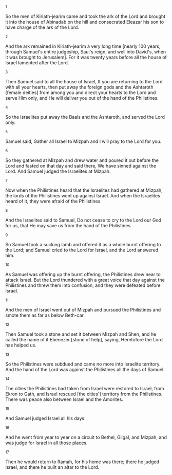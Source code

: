 <sup>1</sup> 

So the men of Kiriath-jearim came and took the ark of the Lord and brought it into the house of Abinadab on the hill and consecrated Eleazar his son to have charge of the ark of the Lord. 

<sup>2</sup> 

And the ark remained in Kiriath-jearim a very long time [nearly 100 years, through Samuel's entire judgeship, Saul's reign, and well into David's, when it was brought to Jerusalem]. For it was twenty years before all the house of Israel lamented after the Lord. 

<sup>3</sup> 

Then Samuel said to all the house of Israel, If you are returning to the Lord with all your hearts, then put away the foreign gods and the Ashtaroth [female deities] from among you and direct your hearts to the Lord and serve Him only, and He will deliver you out of the hand of the Philistines. 

<sup>4</sup> 

So the Israelites put away the Baals and the Ashtaroth, and served the Lord only. 

<sup>5</sup> 

Samuel said, Gather all Israel to Mizpah and I will pray to the Lord for you. 

<sup>6</sup> 

So they gathered at Mizpah and drew water and poured it out before the Lord and fasted on that day and said there, We have sinned against the Lord. And Samuel judged the Israelites at Mizpah. 

<sup>7</sup> 

Now when the Philistines heard that the Israelites had gathered at Mizpah, the lords of the Philistines went up against Israel. And when the Israelites heard of it, they were afraid of the Philistines. 

<sup>8</sup> 

And the Israelites said to Samuel, Do not cease to cry to the Lord our God for us, that He may save us from the hand of the Philistines. 

<sup>9</sup> 

So Samuel took a sucking lamb and offered it as a whole burnt offering to the Lord; and Samuel cried to the Lord for Israel, and the Lord answered him. 

<sup>10</sup> 

As Samuel was offering up the burnt offering, the Philistines drew near to attack Israel. But the Lord thundered with a great voice that day against the Philistines and threw them into confusion, and they were defeated before Israel. 

<sup>11</sup> 

And the men of Israel went out of Mizpah and pursued the Philistines and smote them as far as below Beth-car. 

<sup>12</sup> 

Then Samuel took a stone and set it between Mizpah and Shen, and he called the name of it Ebenezer [stone of help], saying, Heretofore the Lord has helped us. 

<sup>13</sup> 

So the Philistines were subdued and came no more into Israelite territory. And the hand of the Lord was against the Philistines all the days of Samuel. 

<sup>14</sup> 

The cities the Philistines had taken from Israel were restored to Israel, from Ekron to Gath, and Israel rescued [the cities'] territory from the Philistines. There was peace also between Israel and the Amorites. 

<sup>15</sup> 

And Samuel judged Israel all his days. 

<sup>16</sup> 

And he went from year to year on a circuit to Bethel, Gilgal, and Mizpah, and was judge for Israel in all those places. 

<sup>17</sup> 

Then he would return to Ramah, for his home was there; there he judged Israel, and there he built an altar to the Lord.
